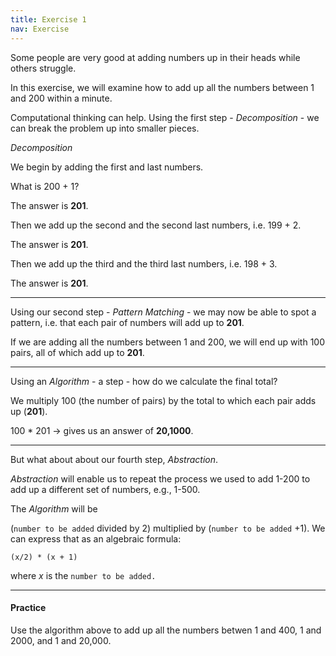 ```yaml
---
title: Exercise 1
nav: Exercise
---
```


Some people are very good at adding numbers up in their heads while others struggle.  

In this exercise, we will examine how to add up all the numbers between 1 and 200 within a minute.

Computational thinking can help. Using the first step - *Decomposition* - we can break the problem up into smaller pieces.

*Decomposition*

We begin by adding the first and last numbers.

What is 200 + 1?

The answer is **201**.

Then we add up the second and the second last numbers, i.e. 199 + 2.

The answer is **201**.

Then we add up the third and the third last numbers, i.e. 198 + 3.

The answer is **201**.

-------

Using our second step - *Pattern Matching* - we may now be able to spot a pattern, i.e. that each pair of numbers will add up to **201**.

If we are adding all the numbers between 1 and 200, we will end up with 100 pairs, all of which add up to **201**.

-------

Using an *Algorithm* - a step - how do we calculate the final total?

We multiply 100 (the number of pairs) by the total to which each pair adds up (**201**).

100 * 201 -> gives us an answer of **20,1000**.

-------

But what about about our fourth step, *Abstraction*. 

*Abstraction* will enable us to repeat the process we used to add 1-200 to add up a different set of numbers, e.g., 1-500.

The *Algorithm* will be 

(`number to be added` divided by 2) multiplied by (`number to be added` +1). We can express that as an algebraic formula:

`(x/2) * (x + 1)`

where *x* is the `number to be added.`

-------------

#### Practice

Use the algorithm above to add up all the numbers betwen 1 and 400, 1 and 2000, and 1 and 20,000.
